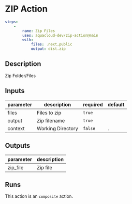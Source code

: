 # ZIP Action
```yaml
steps:
    -
        name: Zip Files
        uses: aquacloud-dev/zip-action@main
        with:
            files: .next,public
            output: dist.zip
```


<!-- action-docs-description -->
## Description

Zip Folder/Files


<!-- action-docs-description -->

<!-- action-docs-inputs -->
## Inputs

| parameter | description | required | default |
| - | - | - | - |
| files | Files to zip | `true` |  |
| output | Zip filename | `true` |  |
| context | Working Directory | `false` | . |



<!-- action-docs-inputs -->

<!-- action-docs-outputs -->
## Outputs

| parameter | description |
| - | - |
| zip_file | Zip file |



<!-- action-docs-outputs -->

<!-- action-docs-runs -->
## Runs

This action is an `composite` action.


<!-- action-docs-runs -->
